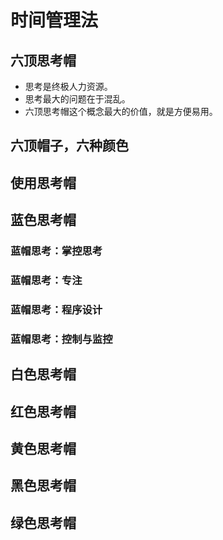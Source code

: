 # 时间管理法

## 六顶思考帽

- 思考是终极人力资源。
- 思考最大的问题在于混乱。
- 六顶思考帽这个概念最大的价值，就是方便易用。

## 六顶帽子，六种颜色

## 使用思考帽

## 蓝色思考帽

### 蓝帽思考：掌控思考

### 蓝帽思考：专注

### 蓝帽思考：程序设计

### 蓝帽思考：控制与监控

## 白色思考帽

## 红色思考帽

## 黄色思考帽

## 黑色思考帽

## 绿色思考帽
